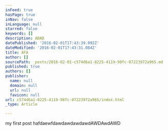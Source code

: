 ```yaml
---
inFeed: true
hasPage: true
inNav: false
inLanguage: null
starred: false
keywords: []
description: ADAD
datePublished: '2016-02-01T17:43:39.992Z'
dateModified: '2016-02-01T17:43:31.084Z'
title: AFA
author: []
sourcePath: _posts/2016-02-01-c574d6a1-8225-4119-98fc-07223972a965.md
published: true
authors: []
publisher:
  name: null
  domain: null
  url: null
  favicon: null
url: c574d6a1-8225-4119-98fc-07223972a965/index.html
_type: Article

---
```

my first post hafdaewfdawdawdawdawdAWDAwdAWD